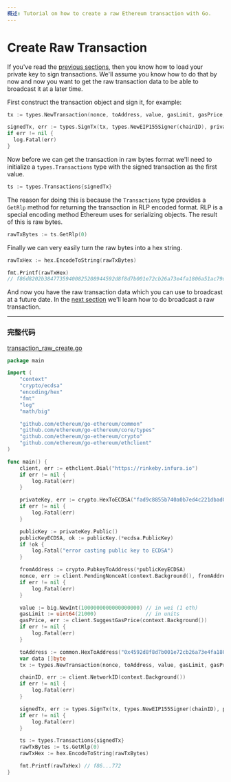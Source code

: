 ```yaml
---
概述: Tutorial on how to create a raw Ethereum transaction with Go.
---
```


# Create Raw Transaction

If you've read the [previous sections](../transfer-eth), then you know how to load your private key to sign transactions. We'll assume you know how to do that by now and now you want to get the raw transaction data to be able to broadcast it at a later time.

First construct the transaction object and sign it, for example:

```go
tx := types.NewTransaction(nonce, toAddress, value, gasLimit, gasPrice, data)

signedTx, err := types.SignTx(tx, types.NewEIP155Signer(chainID), privateKey)
if err != nil {
  log.Fatal(err)
}
```

Now before we can get the transaction in raw bytes format we'll need to initialize a `types.Transactions` type with the signed transaction as the first value.

```go
ts := types.Transactions{signedTx}
```

The reason for doing this is because the `Transactions` type provides a `GetRlp` method for returning the transaction in RLP encoded format. RLP is a special encoding method Ethereum uses for serializing objects. The result of this is raw bytes.

```go
rawTxBytes := ts.GetRlp(0)
```

Finally we can very easily turn the raw bytes into a hex string.

```go
rawTxHex := hex.EncodeToString(rawTxBytes)

fmt.Printf(rawTxHex)
// f86d8202b38477359400825208944592d8f8d7b001e72cb26a73e4fa1806a51ac79d880de0b6b3a7640000802ba0699ff162205967ccbabae13e07cdd4284258d46ec1051a70a51be51ec2bc69f3a04e6944d508244ea54a62ebf9a72683eeadacb73ad7c373ee542f1998147b220e
```

And now you have the raw transaction data which you can use to broadcast at a future date. In the [next section](../transaction-raw-send) we'll learn how to do broadcast a raw transaction.

---

### 完整代码

[transaction_raw_create.go](https://github.com/miguelmota/ethereum-development-with-go-book/blob/master/code/transaction_raw_create.go)

```go
package main

import (
	"context"
	"crypto/ecdsa"
	"encoding/hex"
	"fmt"
	"log"
	"math/big"

	"github.com/ethereum/go-ethereum/common"
	"github.com/ethereum/go-ethereum/core/types"
	"github.com/ethereum/go-ethereum/crypto"
	"github.com/ethereum/go-ethereum/ethclient"
)

func main() {
	client, err := ethclient.Dial("https://rinkeby.infura.io")
	if err != nil {
		log.Fatal(err)
	}

	privateKey, err := crypto.HexToECDSA("fad9c8855b740a0b7ed4c221dbad0f33a83a49cad6b3fe8d5817ac83d38b6a19")
	if err != nil {
		log.Fatal(err)
	}

	publicKey := privateKey.Public()
	publicKeyECDSA, ok := publicKey.(*ecdsa.PublicKey)
	if !ok {
		log.Fatal("error casting public key to ECDSA")
	}

	fromAddress := crypto.PubkeyToAddress(*publicKeyECDSA)
	nonce, err := client.PendingNonceAt(context.Background(), fromAddress)
	if err != nil {
		log.Fatal(err)
	}

	value := big.NewInt(1000000000000000000) // in wei (1 eth)
	gasLimit := uint64(21000)                // in units
	gasPrice, err := client.SuggestGasPrice(context.Background())
	if err != nil {
		log.Fatal(err)
	}

	toAddress := common.HexToAddress("0x4592d8f8d7b001e72cb26a73e4fa1806a51ac79d")
	var data []byte
	tx := types.NewTransaction(nonce, toAddress, value, gasLimit, gasPrice, data)

	chainID, err := client.NetworkID(context.Background())
	if err != nil {
		log.Fatal(err)
	}

	signedTx, err := types.SignTx(tx, types.NewEIP155Signer(chainID), privateKey)
	if err != nil {
		log.Fatal(err)
	}

	ts := types.Transactions{signedTx}
	rawTxBytes := ts.GetRlp(0)
	rawTxHex := hex.EncodeToString(rawTxBytes)

	fmt.Printf(rawTxHex) // f86...772
}
```
